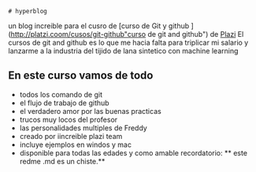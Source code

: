     # hyperblog
 un blog increible para el cusro de [curso de Git y github ]
(http://platzi.coom/cusos/git-github"curso de
 git and github") de [Plazi](https://plazi.com/
 "plazi")
 El cursos de git and github es lo que me 
 hacia falta para triplicar mi salario y lanzarme
 a la industria del tijido de lana sintetico con
 machine learning
 ## En este curso  vamos de todo 
 * todos los comando de git 
 * el flujo de trabajo de github
 * el verdadero amor por las buenas practicas 
 * trucos muy locos del profesor 
 * las personalidades multiples de Freddy
 * creado por iincreible plazi team
 * incluye ejemplos en windos y mac
 * disponible para todas las edades
 y como amable recordatorio: ** este redme .md es un chiste.**
 